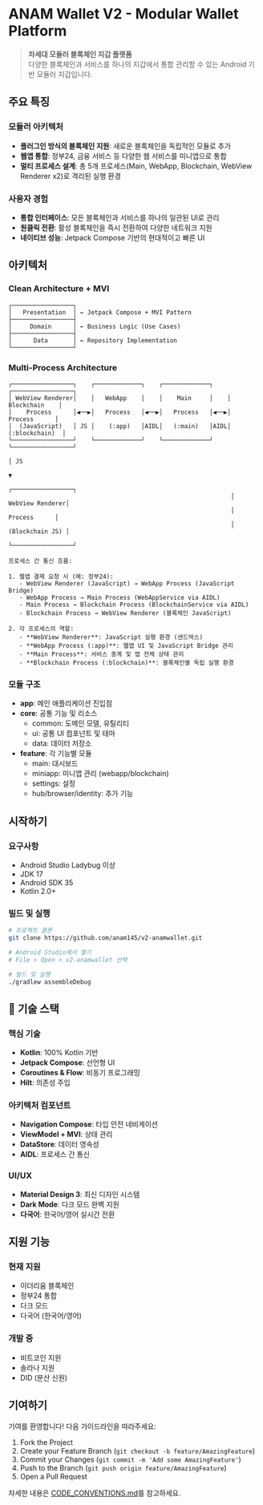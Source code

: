 # ANAM Wallet V2 - Modular Wallet Platform

> **차세대 모듈러 블록체인 지갑 플랫폼**  
> 다양한 블록체인과 서비스를 하나의 지갑에서 통합 관리할 수 있는 Android 기반 모듈러 지갑입니다.

## 주요 특징

### 모듈러 아키텍처

- **플러그인 방식의 블록체인 지원**: 새로운 블록체인을 독립적인 모듈로 추가
- **웹앱 통합**: 정부24, 금융 서비스 등 다양한 웹 서비스를 미니앱으로 통합
- **멀티 프로세스 설계**: 총 5개 프로세스(Main, WebApp, Blockchain, WebView Renderer x2)로 격리된 실행 환경

### 사용자 경험

- **통합 인터페이스**: 모든 블록체인과 서비스를 하나의 일관된 UI로 관리
- **원클릭 전환**: 활성 블록체인을 즉시 전환하여 다양한 네트워크 지원
- **네이티브 성능**: Jetpack Compose 기반의 현대적이고 빠른 UI

## 아키텍처

### Clean Architecture + MVI

```
┌─────────────────┐
│   Presentation  │ ← Jetpack Compose + MVI Pattern
├─────────────────┤
│     Domain      │ ← Business Logic (Use Cases)
├─────────────────┤
│      Data       │ ← Repository Implementation
└─────────────────┘
```

### Multi-Process Architecture

```
┌─────────────────┐    ┌─────────────┐    ┌─────────────┐    ┌─────────────────┐
│ WebView Renderer│    │   WebApp    │    │    Main     │    │   Blockchain    │
│    Process      │◀──▶│   Process   │◀──▶│   Process   │◀──▶│    Process      │
│  (JavaScript)   │ JS │    (:app)   │AIDL│   (:main)   │AIDL│  (:blockchain)  │
└─────────────────┘    └─────────────┘    └─────────────┘    └─────────────────┘
                                                                        │ JS
                                                                        ▼
                                                              ┌─────────────────┐
                                                              │ WebView Renderer│
                                                              │    Process      │
                                                              │ (Blockchain JS) │
                                                              └─────────────────┘

프로세스 간 통신 흐름:

1. 웹앱 결제 요청 시 (예: 정부24):
   - WebView Renderer (JavaScript) → WebApp Process (JavaScript Bridge)
   - WebApp Process → Main Process (WebAppService via AIDL)
   - Main Process → Blockchain Process (BlockchainService via AIDL)
   - Blockchain Process → WebView Renderer (블록체인 JavaScript)

2. 각 프로세스의 역할:
   - **WebView Renderer**: JavaScript 실행 환경 (샌드박스)
   - **WebApp Process (:app)**: 웹앱 UI 및 JavaScript Bridge 관리
   - **Main Process**: 서비스 중계 및 앱 전체 상태 관리
   - **Blockchain Process (:blockchain)**: 블록체인별 독립 실행 환경
```

### 모듈 구조

- **app**: 메인 애플리케이션 진입점
- **core**: 공통 기능 및 리소스
  - common: 도메인 모델, 유틸리티
  - ui: 공통 UI 컴포넌트 및 테마
  - data: 데이터 저장소
- **feature**: 각 기능별 모듈
  - main: 대시보드
  - miniapp: 미니앱 관리 (webapp/blockchain)
  - settings: 설정
  - hub/browser/identity: 추가 기능

## 시작하기

### 요구사항

- Android Studio Ladybug 이상
- JDK 17
- Android SDK 35
- Kotlin 2.0+

### 빌드 및 실행

```bash
# 프로젝트 클론
git clone https://github.com/anam145/v2-anamwallet.git

# Android Studio에서 열기
# File > Open > v2-anamwallet 선택

# 빌드 및 실행
./gradlew assembleDebug
```

## 🔧 기술 스택

### 핵심 기술

- **Kotlin**: 100% Kotlin 기반
- **Jetpack Compose**: 선언형 UI
- **Coroutines & Flow**: 비동기 프로그래밍
- **Hilt**: 의존성 주입

### 아키텍처 컴포넌트

- **Navigation Compose**: 타입 안전 네비게이션
- **ViewModel + MVI**: 상태 관리
- **DataStore**: 데이터 영속성
- **AIDL**: 프로세스 간 통신

### UI/UX

- **Material Design 3**: 최신 디자인 시스템
- **Dark Mode**: 다크 모드 완벽 지원
- **다국어**: 한국어/영어 실시간 전환

## 지원 기능

### 현재 지원

- 이더리움 블록체인
- 정부24 통합
- 다크 모드
- 다국어 (한국어/영어)

### 개발 중

- 비트코인 지원
- 솔라나 지원
- DID (분산 신원)

## 기여하기

기여를 환영합니다! 다음 가이드라인을 따라주세요:

1. Fork the Project
2. Create your Feature Branch (`git checkout -b feature/AmazingFeature`)
3. Commit your Changes (`git commit -m 'Add some AmazingFeature'`)
4. Push to the Branch (`git push origin feature/AmazingFeature`)
5. Open a Pull Request

자세한 내용은 [CODE_CONVENTIONS.md](CODE_CONVENTIONS.md)를 참고하세요.
